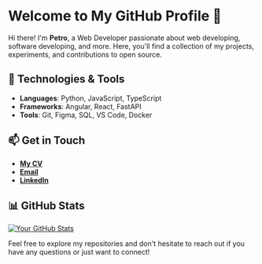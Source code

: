 # Welcome to My GitHub Profile 👋

Hi there! I'm **Petro**, a Web Developer passionate about web developing, software developing, and more. Here, you'll find a collection of my projects, experiments, and contributions to open source.

## 🔧 Technologies & Tools

- **Languages**: Python, JavaScript, TypeScript
- **Frameworks**: Angular, React, FastAPI
- **Tools**: Git, Figma, SQL, VS Code, Docker

## 📫 Get in Touch

- [**My CV**](https://storozhp.github.io/web-cv/)
- [**Email**](mailto:petro.storozhukk1@gmail.com)
- [**LinkedIn**](https://www.linkedin.com/in/storozh-p/)

## 📊 GitHub Stats

[![Your GitHub Stats](https://github-readme-stats.vercel.app/api?username=storozhp&show_icons=true&theme=minimal)](https://github.com/storozhp)

Feel free to explore my repositories and don't hesitate to reach out if you have any questions or just want to connect!
